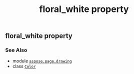 ﻿---
title: floral_white property
second_title: Aspose.Page for Python via .NET API References
description: 
type: docs
weight: 560
url: /python-net/aspose.page.drawing/color/floral_white/
is_root: false
---

## floral_white property


### See Also
* module [`aspose.page.drawing`](../../)
* class [`Color`](/page/python-net/aspose.page.drawing/color)
